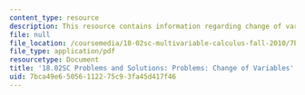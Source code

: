 ```yaml
---
content_type: resource
description: This resource contains information regarding change of variables.
file: null
file_location: /coursemedia/18-02sc-multivariable-calculus-fall-2010/7bca49e65056112275c93fa45d417f46_MIT18_02SC_pb_53_comb.pdf
file_type: application/pdf
resourcetype: Document
title: '18.02SC Problems and Solutions: Problems: Change of Variables'
uid: 7bca49e6-5056-1122-75c9-3fa45d417f46
---
```

